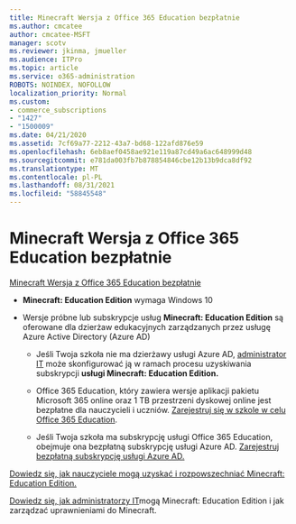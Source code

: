 ```yaml
---
title: Minecraft Wersja z Office 365 Education bezpłatnie
ms.author: cmcatee
author: cmcatee-MSFT
manager: scotv
ms.reviewer: jkinma, jmueller
ms.audience: ITPro
ms.topic: article
ms.service: o365-administration
ROBOTS: NOINDEX, NOFOLLOW
localization_priority: Normal
ms.custom:
- commerce_subscriptions
- "1427"
- "1500009"
ms.date: 04/21/2020
ms.assetid: 7cf69a77-2212-43a7-bd68-122afd876e59
ms.openlocfilehash: 6eb8aef0458ae921e119a87cd49a6ac648999d48
ms.sourcegitcommit: e781da003fb7b878854846cbe12b13b9dca8df92
ms.translationtype: MT
ms.contentlocale: pl-PL
ms.lasthandoff: 08/31/2021
ms.locfileid: "58845548"
---
```

# <a name="minecraft-edition-with-office-365-education-for-free"></a>Minecraft Wersja z Office 365 Education bezpłatnie

[Minecraft Wersja z Office 365 Education bezpłatnie](https://docs.microsoft.com/education/windows/get-minecraft-for-education)
  
- **Minecraft: Education Edition** wymaga Windows 10

- Wersje próbne lub subskrypcje usług **Minecraft: Education Edition** są oferowane dla dzierżaw edukacyjnych zarządzanych przez usługę Azure Active Directory (Azure AD)

  - Jeśli Twoja szkoła nie ma dzierżawy usługi Azure AD, [administrator IT](https://docs.microsoft.com/education/windows/school-get-minecraft) może skonfigurować ją w ramach procesu uzyskiwania subskrypcji **usługi Minecraft: Education Edition.**

  - Office 365 Education, który zawiera wersje aplikacji pakietu Microsoft 365 online oraz 1 TB przestrzeni dyskowej online jest bezpłatne dla nauczycieli i uczniów. [Zarejestruj się w szkole w celu Office 365 Education](https://www.microsoft.com/education/products/office).

  - Jeśli Twoja szkoła ma subskrypcję usługi Office 365 Education, obejmuje ona bezpłatną subskrypcję usługi Azure AD. [Zarejestruj bezpłatną subskrypcję usługi Azure AD.](https://msdn.microsoft.com/library/windows/hardware/mt703369%28v=vs.85%29.aspx)

[Dowiedz się, jak nauczyciele mogą uzyskać i rozpowszechniać Minecraft: Education Edition.](https://docs.microsoft.com/education/windows/teacher-get-minecraft)
  
[Dowiedz się, jak administratorzy IT](https://docs.microsoft.com/education/windows/school-get-minecraft)mogą Minecraft: Education Edition i jak zarządzać uprawnieniami do Minecraft.